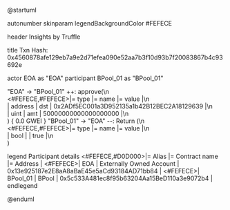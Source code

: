 

@startuml

autonumber
skinparam legendBackgroundColor #FEFECE

<style>
      header {
        HorizontalAlignment left
        FontColor purple
        FontSize 14
        Padding 10
      }
    </style>

header Insights by Truffle

title Txn Hash: 0x4560878afe129eb7a9e2d71efea090e52aa7b3f10d93b7f20083867b4c93692e


actor EOA as "EOA"
participant BPool_01 as "BPool_01"

"EOA" -> "BPool_01" ++: approve(\n\
<#FEFECE,#FEFECE>|= type |= name |= value |\n\
| address | dst | 0x2ADf5EC001a3D952135a1b42B12BEC2A18129639 |\n\
| uint | amt | 50000000000000000000 |\n\
) { 0.0 GWEI }
"BPool_01" -> "EOA" --: Return (\n\
<#FEFECE,#FEFECE>|= type |= name |= value |\n\
| bool |  | true |\n\
)

legend
Participant details
<#FEFECE,#D0D000>|= Alias |= Contract name |= Address |
<#FEFECE>| EOA | Externally Owned Account | 0x13e925187e2E8aA8aBaE45e5aCd93184AD71bb84 |
<#FEFECE>| BPool_01 | BPool | 0x5c533A481ec8f95b63204Aa15BeD110a3e9072b4 |
endlegend

@enduml